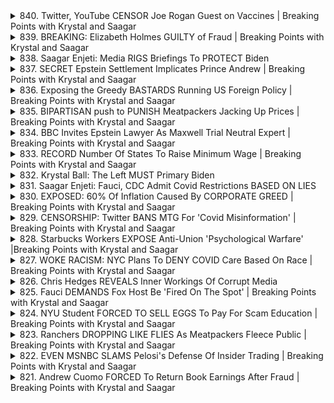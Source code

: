 <details>
<summary>840. Twitter, YouTube CENSOR Joe Rogan Guest on Vaccines | Breaking Points with Krystal and Saagar</summary><br>

<a href="https://www.youtube.com/watch?v=i-ahF0yxWUY" target="_blank">
    <img src="https://img.youtube.com/vi/i-ahF0yxWUY/maxresdefault.jpg" 
        alt="[Youtube]" width="200">
</a>

# Twitter, YouTube CENSOR Joe Rogan Guest on Vaccines | Breaking Points with Krystal and Saagar


</details>

<details>
<summary>839. BREAKING: Elizabeth Holmes GUILTY of Fraud | Breaking Points with Krystal and Saagar</summary><br>

<a href="https://www.youtube.com/watch?v=Ig-ZhkvHNAs" target="_blank">
    <img src="https://img.youtube.com/vi/Ig-ZhkvHNAs/maxresdefault.jpg" 
        alt="[Youtube]" width="200">
</a>

# BREAKING: Elizabeth Holmes GUILTY of Fraud | Breaking Points with Krystal and Saagar


</details>

<details>
<summary>838. Saagar Enjeti: Media RIGS Briefings To PROTECT Biden</summary><br>

<a href="https://www.youtube.com/watch?v=DMUEtzMkgGQ" target="_blank">
    <img src="https://img.youtube.com/vi/DMUEtzMkgGQ/maxresdefault.jpg" 
        alt="[Youtube]" width="200">
</a>

# Saagar Enjeti: Media RIGS Briefings To PROTECT Biden


</details>

<details>
<summary>837. SECRET Epstein Settlement Implicates Prince Andrew | Breaking Points with Krystal and Saagar</summary><br>

<a href="https://www.youtube.com/watch?v=6evT9QYULQ4" target="_blank">
    <img src="https://img.youtube.com/vi/6evT9QYULQ4/maxresdefault.jpg" 
        alt="[Youtube]" width="200">
</a>

# SECRET Epstein Settlement Implicates Prince Andrew | Breaking Points with Krystal and Saagar


</details>

<details>
<summary>836. Exposing the Greedy BASTARDS Running US Foreign Policy | Breaking Points with Krystal and Saagar</summary><br>

<a href="https://www.youtube.com/watch?v=9SUKKs3a-70" target="_blank">
    <img src="https://img.youtube.com/vi/9SUKKs3a-70/maxresdefault.jpg" 
        alt="[Youtube]" width="200">
</a>

# Exposing the Greedy BASTARDS Running US Foreign Policy | Breaking Points with Krystal and Saagar


</details>

<details>
<summary>835. BIPARTISAN push to PUNISH Meatpackers Jacking Up Prices | Breaking Points with Krystal and Saagar</summary><br>

<a href="https://www.youtube.com/watch?v=n4V83pjQ-Wc" target="_blank">
    <img src="https://img.youtube.com/vi/n4V83pjQ-Wc/maxresdefault.jpg" 
        alt="[Youtube]" width="200">
</a>

# BIPARTISAN push to PUNISH Meatpackers Jacking Up Prices | Breaking Points with Krystal and Saagar


</details>

<details>
<summary>834. BBC Invites Epstein Lawyer As Maxwell Trial Neutral Expert | Breaking Points with Krystal and Saagar</summary><br>

<a href="https://www.youtube.com/watch?v=j4UFeLDMFAQ" target="_blank">
    <img src="https://img.youtube.com/vi/j4UFeLDMFAQ/maxresdefault.jpg" 
        alt="[Youtube]" width="200">
</a>

# BBC Invites Epstein Lawyer As Maxwell Trial Neutral Expert | Breaking Points with Krystal and Saagar


</details>

<details>
<summary>833. RECORD Number Of States To Raise Minimum Wage | Breaking Points with Krystal and Saagar</summary><br>

<a href="https://www.youtube.com/watch?v=u2aLjXMt0GQ" target="_blank">
    <img src="https://img.youtube.com/vi/u2aLjXMt0GQ/maxresdefault.jpg" 
        alt="[Youtube]" width="200">
</a>

# RECORD Number Of States To Raise Minimum Wage | Breaking Points with Krystal and Saagar


</details>

<details>
<summary>832. Krystal Ball: The Left MUST Primary Biden</summary><br>

<a href="https://www.youtube.com/watch?v=V5wcmBCXAWM" target="_blank">
    <img src="https://img.youtube.com/vi/V5wcmBCXAWM/maxresdefault.jpg" 
        alt="[Youtube]" width="200">
</a>

# Krystal Ball: The Left MUST Primary Biden


</details>

<details>
<summary>831. Saagar Enjeti: Fauci, CDC Admit Covid Restrictions BASED ON LIES</summary><br>

<a href="https://www.youtube.com/watch?v=SVlUrFAauP4" target="_blank">
    <img src="https://img.youtube.com/vi/SVlUrFAauP4/maxresdefault.jpg" 
        alt="[Youtube]" width="200">
</a>

# Saagar Enjeti: Fauci, CDC Admit Covid Restrictions BASED ON LIES


</details>

<details>
<summary>830. EXPOSED: 60% Of Inflation Caused By CORPORATE GREED | Breaking Points with Krystal and Saagar</summary><br>

<a href="https://www.youtube.com/watch?v=UHPrbE-2JMw" target="_blank">
    <img src="https://img.youtube.com/vi/UHPrbE-2JMw/maxresdefault.jpg" 
        alt="[Youtube]" width="200">
</a>

# EXPOSED: 60% Of Inflation Caused By CORPORATE GREED | Breaking Points with Krystal and Saagar


</details>

<details>
<summary>829. CENSORSHIP: Twitter BANS MTG For 'Covid Misinformation' | Breaking Points with Krystal and Saagar</summary><br>

<a href="https://www.youtube.com/watch?v=ue6NPtXpp-s" target="_blank">
    <img src="https://img.youtube.com/vi/ue6NPtXpp-s/maxresdefault.jpg" 
        alt="[Youtube]" width="200">
</a>

# CENSORSHIP: Twitter BANS MTG For 'Covid Misinformation' | Breaking Points with Krystal and Saagar


</details>

<details>
<summary>828. Starbucks Workers EXPOSE Anti-Union 'Psychological Warfare' |Breaking Points with Krystal and Saagar</summary><br>

<a href="https://www.youtube.com/watch?v=ZATjhuJxEiI" target="_blank">
    <img src="https://img.youtube.com/vi/ZATjhuJxEiI/maxresdefault.jpg" 
        alt="[Youtube]" width="200">
</a>

# Starbucks Workers EXPOSE Anti-Union 'Psychological Warfare' |Breaking Points with Krystal and Saagar


</details>

<details>
<summary>827. WOKE RACISM: NYC Plans To DENY COVID Care Based On Race | Breaking Points with Krystal and Saagar</summary><br>

<a href="https://www.youtube.com/watch?v=KUGXv7sLSuY" target="_blank">
    <img src="https://img.youtube.com/vi/KUGXv7sLSuY/maxresdefault.jpg" 
        alt="[Youtube]" width="200">
</a>

# WOKE RACISM: NYC Plans To DENY COVID Care Based On Race | Breaking Points with Krystal and Saagar


</details>

<details>
<summary>826. Chris Hedges REVEALS Inner Workings Of Corrupt Media</summary><br>

<a href="https://www.youtube.com/watch?v=1ex1jl2j1ao" target="_blank">
    <img src="https://img.youtube.com/vi/1ex1jl2j1ao/maxresdefault.jpg" 
        alt="[Youtube]" width="200">
</a>

# Chris Hedges REVEALS Inner Workings Of Corrupt Media


</details>

<details>
<summary>825. Fauci DEMANDS Fox Host Be 'Fired On The Spot' | Breaking Points with Krystal and Saagar</summary><br>

<a href="https://www.youtube.com/watch?v=sQPGh4P1mBI" target="_blank">
    <img src="https://img.youtube.com/vi/sQPGh4P1mBI/maxresdefault.jpg" 
        alt="[Youtube]" width="200">
</a>

# Fauci DEMANDS Fox Host Be 'Fired On The Spot' | Breaking Points with Krystal and Saagar


</details>

<details>
<summary>824. NYU Student FORCED TO SELL EGGS To Pay For Scam Education | Breaking Points with Krystal and Saagar</summary><br>

<a href="https://www.youtube.com/watch?v=69Ih9vzBxbU" target="_blank">
    <img src="https://img.youtube.com/vi/69Ih9vzBxbU/maxresdefault.jpg" 
        alt="[Youtube]" width="200">
</a>

# NYU Student FORCED TO SELL EGGS To Pay For Scam Education | Breaking Points with Krystal and Saagar


</details>

<details>
<summary>823. Ranchers DROPPING LIKE FLIES As Meatpackers Fleece Public | Breaking Points with Krystal and Saagar</summary><br>

<a href="https://www.youtube.com/watch?v=o3v7G9EDovQ" target="_blank">
    <img src="https://img.youtube.com/vi/o3v7G9EDovQ/maxresdefault.jpg" 
        alt="[Youtube]" width="200">
</a>

# Ranchers DROPPING LIKE FLIES As Meatpackers Fleece Public | Breaking Points with Krystal and Saagar


</details>

<details>
<summary>822. EVEN MSNBC SLAMS Pelosi's Defense Of Insider Trading | Breaking Points with Krystal and Saagar</summary><br>

<a href="https://www.youtube.com/watch?v=KELOgrPg77M" target="_blank">
    <img src="https://img.youtube.com/vi/KELOgrPg77M/maxresdefault.jpg" 
        alt="[Youtube]" width="200">
</a>

# EVEN MSNBC SLAMS Pelosi's Defense Of Insider Trading | Breaking Points with Krystal and Saagar


</details>

<details>
<summary>821. Andrew Cuomo FORCED To Return Book Earnings After Fraud | Breaking Points with Krystal and Saagar</summary><br>

<a href="https://www.youtube.com/watch?v=K4eDPF6E4PI" target="_blank">
    <img src="https://img.youtube.com/vi/K4eDPF6E4PI/maxresdefault.jpg" 
        alt="[Youtube]" width="200">
</a>

# Andrew Cuomo FORCED To Return Book Earnings After Fraud | Breaking Points with Krystal and Saagar


</details>

